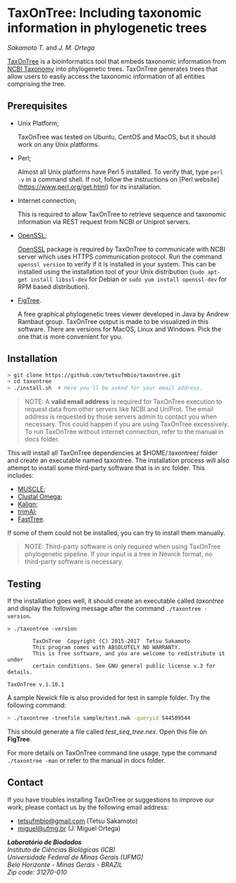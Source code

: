 # TaxOnTree: Including taxonomic information in phylogenetic trees

*Sakamoto T.* and *J. M. Ortega*

[TaxOnTree](http://biodados.icb.ufmg.br/taxontree) is a bioinformatics
tool that embeds taxonomic information from [NCBI Taxonomy](https://www.ncbi.nlm.nih.gov/taxonomy)
 into phylogenetic trees. TaxOnTree generates trees that allow users to 
easily access the taxonomic information of all entities comprising the tree. 

## Prerequisites

* Unix Platform;

  TaxOnTree was tested on Ubuntu, CentOS and MacOS, but it should work on
  any Unix platforms.

* Perl;

  Almost all Unix platforms have Perl 5 installed. To verify that, type `perl -v` 
  in a command shell. If not, follow the instructions on [Perl website]
  (https://www.perl.org/get.html) for its installation.

* Internet connection;

  This is required to allow TaxOnTree to retrieve sequence and taxonomic information
  via REST request from NCBI or Uniprot servers.  

* [OpenSSL](https://www.openssl.org/);

  [OpenSSL](https://www.openssl.org/) package is required by TaxOnTree to communicate 
  with NCBI server which uses HTTPS communication protocol. Run the command `openssl version`
  to verify if it is installed in your system. This can be installed using the installation 
  tool of your Unix distribution (`sudo apt-get install libssl-dev` for Debian or 
  `sudo yum install openssl-dev` for RPM based distribution).

* [FigTree](http://tree.bio.ed.ac.uk/software/figtree/).

  A free graphical phylogenetic trees viewer developed in Java by Andrew Rambaut group. 
  TaxOnTree output is made to be visualized in this software. There are versions for MacOS, 
  Linux and Windows. Pick the one that is more convenient for you.

## Installation

```bash
> git clone https://github.com/tetsufmbio/taxontree.git
> cd taxontree
> ./install.sh  # Here you'll be asked for your email address.
```

> NOTE: A **valid email address** is required for TaxOnTree execution to request data from
other servers like NCBI and UniProt. The email address is requested by those servers admin
to contact you when necessary. This could happen if you are using TaxOnTree excessively.
To run TaxOnTree without internet connection, refer to the manual in docs folder.

This will install all TaxOnTree dependencies at $HOME/.taxontree/ folder and create 
an executable named taxontree. The installation process will also attempt to install 
some third-party software that is in src folder. This includes:

* [MUSCLE](https://www.drive5.com/muscle/);
* [Clustal Omega](http://www.clustal.org/omega/);
* [Kalign](http://msa.sbc.su.se/cgi-bin/msa.cgi);
* [trimAl](http://trimal.cgenomics.org/);
* [FastTree](http://www.microbesonline.org/fasttree/).

If some of them could not be installed, you can try to install them manually.

> NOTE: Third-party software is only required when using TaxOnTree phylogenetic pipeline.
If your input is a tree in Newick format, no third-party software is necessary.

## Testing

If the installation goes well, it should create an executable called *taxontree* and display
the following message after the command `./taxontree -version`.

```
> ./taxontree -version

        TaxOnTree  Copyright (C) 2015-2017  Tetsu Sakamoto
        This program comes with ABSOLUTELY NO WARRANTY.
        This is free software, and you are welcome to redistribute it under
        certain conditions. See GNU general public license v.3 for details.

TaxOnTree v.1.10.1
```

A sample Newick file is also provided for test in sample folder. Try the following command:

```bash
> ./taxontree -treefile sample/test.nwk -queryid 544509544
```

This should generate a file called *test_seq_tree.nex*. Open this file on **FigTree**.

For more details on TaxOnTree command line usage, type the command `./taxontree -man` or 
refer to the manual in docs folder.

## Contact

If you have troubles installing TaxOnTree or suggestions to improve our work, please contact
us by the following email address:

* tetsufmbio@gmail.com (Tetsu Sakamoto)
* miguel@ufmg.br (J. Miguel Ortega)

_**Laboratório de Biodados**  
Instituto de Ciências Biológicas (ICB)  
Universidade Federal de Minas Gerais (UFMG)  
Belo Horizonte - Minas Gerais - BRAZIL  
Zip code: 31270-010_
